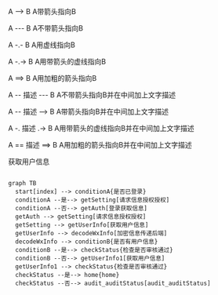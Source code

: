 A --> B     A带箭头指向B

A --- B      A不带箭头指向B

A -.- B      A用虚线指向B

A -.-> B    A用带箭头的虚线指向B

A ==> B   A用加粗的箭头指向B

A -- 描述 --- B       A不带箭头指向B并在中间加上文字描述

A -- 描述 --> B      A带箭头指向B并在中间加上文字描述

A -. 描述 .-> B      A用带箭头的虚线指向B并在中间加上文字描述

A == 描述 ==> B  A用加粗的箭头指向B并在中间加上文字描述

获取用户信息 

```mermaid

graph TB
  start[index] --> conditionA{是否已登录}
  conditionA --是--> getSetting[请求信息授权授权]
  conditionA --否--> getAuth[登录获取信息]
  getAuth --> getSetting[请求信息授权授权]
  getSetting --> getUserInfo[获取用户信息]
  getUserInfo --> decodeWxInfo[加密信息传递后端]
  decodeWxInfo --> conditionB{是否有用户信息}
  conditionB --是--> checkStatus{检查是否审核通过}
  conditionB --否--> getUserInfo1[获取用户信息]
  getUserInfo1 --> checkStatus{检查是否审核通过}
  checkStatus --是--> home{home}
  checkStatus --否--> audit_auditStatus[audit_auditStatus]
```







 



